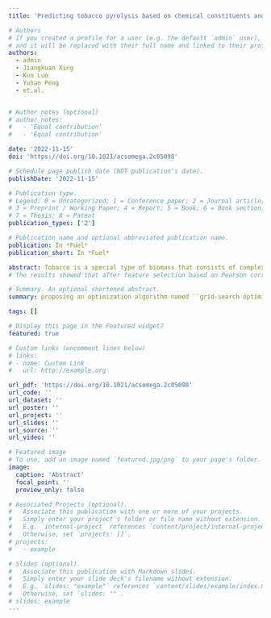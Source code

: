 ```yaml
---
title: 'Predicting tobacco pyrolysis based on chemical constituents and heating conditions using machine learning approaches'

# Authors
# If you created a profile for a user (e.g. the default `admin` user), write the username (folder name) here
# and it will be replaced with their full name and linked to their profile.
authors:
  - admin
  - Jiangkuan Xing
  - Kun Luo
  - Yuhan Peng
  - et.al.


# Author notes (optional)
# author_notes:
#   - 'Equal contribution'
#   - 'Equal contribution'

date: '2022-11-15'
doi: 'https://doi.org/10.1021/acsomega.2c05098'

# Schedule page publish date (NOT publication's date).
publishDate: '2022-11-15'

# Publication type.
# Legend: 0 = Uncategorized; 1 = Conference paper; 2 = Journal article;
# 3 = Preprint / Working Paper; 4 = Report; 5 = Book; 6 = Book section;
# 7 = Thesis; 8 = Patent
publication_types: ['2']

# Publication name and optional abbreviated publication name.
publication: In *Fuel*
publication_short: In *Fuel*

abstract: Tobacco is a special type of biomass that consists of complex chemical constituents. Currently, only global kinetic models have been developed for tobacco pyrolysis, but accurate kinetics considering the effects of the complex chemical constituents and heating conditions have not been well established. To this end, a general tobacco pyrolysis model was developed based on the complex chemical constituents and heating conditions using machine learning approaches.Specifically, chemical analysis and thermogravimetric analysis (TGA) of 49 tobacco samples under a wide range of heating rates were first conducted by experiments and then used to construct a database for the model development. Subsequently, the constructed database was divided into seen and unseen datasets for the model development and evaluation. General pyrolysis models for single and multiple heating rates were developed from the seen dataset using an advanced machine learning approach, the Extremely Randomized Trees (Extra Trees, ET). The performances of models were further evaluated on the unseen dataset through comparisons with the experimental data.
# The results showed that after feature selection based on Pearson correlation coefficient and hyper-parameters optimization, the trained models could accurately reproduce the tobacco pyrolysis behaviour on the unseen data with $R^2>0.967$ based on a single heating rate and with ($R^2>0.974$) based on all heating rates.In addition, the predicted derivative thermogravimetry (DTG) profiles were integrated to obtain the TGA profiles, and the results agreed very well with the experimental data ($R^2>0.99$).

# Summary. An optional shortened abstract.
summary: proposing an optimization algorithm named ``grid-search optimization strategy" to modify a pyrolysis model for tobacco. 

tags: []

# Display this page in the Featured widget?
featured: true

# Custom links (uncomment lines below)
# links:
# - name: Custom Link
#   url: http://example.org

url_pdf: 'https://doi.org/10.1021/acsomega.2c05098'
url_code: ''
url_dataset: ''
url_poster: ''
url_project: ''
url_slides: ''
url_source: ''
url_video: ''

# Featured image
# To use, add an image named `featured.jpg/png` to your page's folder.
image:
  caption: 'Abstract'
  focal_point: ''
  preview_only: false

# Associated Projects (optional).
#   Associate this publication with one or more of your projects.
#   Simply enter your project's folder or file name without extension.
#   E.g. `internal-project` references `content/project/internal-project/index.md`.
#   Otherwise, set `projects: []`.
# projects:
#   - example

# Slides (optional).
#   Associate this publication with Markdown slides.
#   Simply enter your slide deck's filename without extension.
#   E.g. `slides: "example"` references `content/slides/example/index.md`.
#   Otherwise, set `slides: ""`.
# slides: example
---
```


<!-- {{% callout note %}}
Click the _Cite_ button above to demo the feature to enable visitors to import publication metadata into their reference management software.
{{% /callout %}}

{{% callout note %}}
Create your slides in Markdown - click the _Slides_ button to check out the example.
{{% /callout %}}

Supplementary notes can be added here, including [code, math, and images](https://wowchemy.com/docs/writing-markdown-latex/). -->
